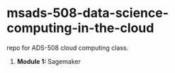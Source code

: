 # msads-508-data-science-computing-in-the-cloud
repo for ADS-508 cloud computing class.

<ol>
  <li><b>Module 1: </b>Sagemaker</li>
</ol>
